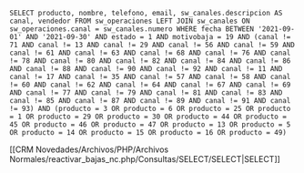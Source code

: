 `SELECT producto, nombre, telefono, email, sw_canales.descripcion AS canal, vendedor FROM sw_operaciones LEFT JOIN sw_canales ON sw_operaciones.canal = sw_canales.numero WHERE fecha BETWEEN '2021-09-01' AND '2021-09-30' AND estado = 1 AND motivobaja = 19 AND (canal != 71 AND canal != 13 AND canal != 29 AND canal != 56 AND canal != 59 AND canal != 61 AND canal != 63 AND canal != 68 AND canal != 76 AND canal != 78 AND canal != 80 AND canal != 82 AND canal != 84 AND canal != 86 AND canal != 88 AND canal != 90 AND canal != 92 AND canal != 11 AND canal != 17 AND canal != 35 AND canal != 57 AND canal != 58 AND canal != 60 AND canal != 62 AND canal != 64 AND canal != 67 AND canal != 69 AND canal != 77 AND canal != 79 AND canal != 81 AND canal != 83 AND canal != 85 AND canal != 87 AND canal != 89 AND canal != 91 AND canal != 93) AND (producto = 3 OR producto = 6 OR producto = 25 OR producto = 1 OR producto = 29 OR producto = 30 OR producto = 44 OR producto = 45 OR producto = 46 OR producto = 47 OR producto = 13 OR producto = 5 OR producto = 14 OR producto = 15 OR producto = 16 OR producto = 49)`

[[CRM Novedades/Archivos/PHP/Archivos Normales/reactivar_bajas_nc.php/Consultas/SELECT/SELECT|SELECT]]